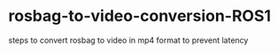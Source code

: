 # rosbag-to-video-conversion-ROS1
steps to convert rosbag to video in mp4 format to prevent latency
